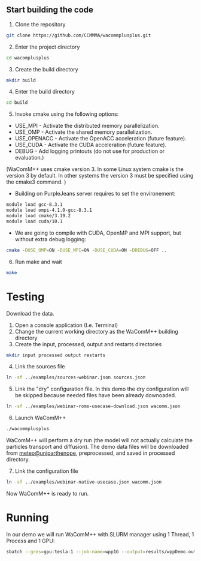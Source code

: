 ## Start building the code

1) Clone the repository
```bash
git clone https://github.com/CCMMMA/wacommplusplus.git
```
2) Enter the project directory
```bash
cd wacomplusplus
```
3) Create the build directory
```bash
mkdir build
```
4) Enter the build directory
```bash
cd build
```
5) Invoke cmake using the following options:
- USE_MPI - Activate the distributed memory parallelization.
- USE_OMP - Activate the shared memory parallelization.
- USE_OPENACC - Activate the OpenACC acceleration (future feature).
- USE_CUDA - Activate the CUDA acceleration (future feature).
- DEBUG - Add logging printouts (do not use for production or evaluation.)

(WaComM++ uses cmake version 3. In some Linux system cmake is the version 3 by default. In other systems the version 3
must be specified using the cmake3 command. )

- Building on PurpleJeans server requires to set the environement:
```bash
module load gcc-8.3.1 
module load ompi-4.1.0-gcc-8.3.1 
module load cmake/3.19.2 
module load cuda/10.1 
```

- We are going to compile with CUDA, OpenMP and MPI support, but without extra debug logging:
```bash
cmake -DUSE_OMP=ON -DUSE_MPI=ON -DUSE_CUDA=ON -DDEBUG=OFF ..
```

6) Run make and wait

```bash
make
```

# Testing
Download the data.

1) Open a console application (I.e. Terminal)
2) Change the current working directory as the WaComM++ building directory
3) Create the input, processed, output and restarts directories
```bash
mkdir input processed output restarts
```
4) Link the sources file
```bash
ln -sf ../examples/sources-webinar.json sources.json
```
5) Link the "dry" configuration file. In this demo the dry configuration will be skipped because needed files have been already downoaded.
```bash
ln -sf ../examples/webinar-roms-usecase-download.json wacomm.json
```
6) Launch WaComM++
```bash
./wacommplusplus
```
WaComM++ will perform a dry run (the model will not actually calculate the particles transport and diffusion).
The demo data files will be downloaded from [meteo@uniparthenope](http://data.meteo.uniparthenope.it:/opendap/opendap/wcm3/d04/),
preprocessed, and saved in processed directory.

7) Link the configuration file
```bash
ln -sf ../examples/webinar-native-usecase.json wacomm.json
```
Now WaComM++ is ready to run.

# Running

In our demo we will run WaComM++ with SLURM manager using 1 Thread, 1 Process and 1 GPU:

```bash
sbatch --gres=gpu:tesla:1 --job-name=wpp1G --output=results/wppDemo.out --error=results/wppDemo.err -c 1 -n 1 ../examples/slurm_webinarGPU.sh
```

